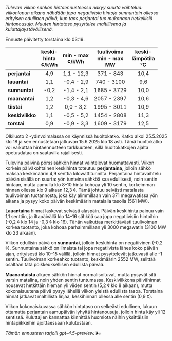 *Tulevan viikon sähkön hintaennusteessa näkyy suurta vaihtelua: viikonlopun aikana nähdään jopa negatiivisia hintoja sunnuntain ollessa erityisen edullinen päivä, kun taas perjantai tuo mukanaan hetkellisiä hintanousuja. Muuten hintataso pysyttelee maltillisena ja kuluttajaystävällisenä.*

Ennuste päivitetty torstaina klo 03:19.

|              | keski-<br>hinta<br>¢/kWh | min - max<br>¢/kWh | tuulivoima<br>min - max<br>MW | keski-<br>lämpötila<br>°C |
|:-------------|:------------------------:|:-------------------:|:----------------------------:|:--------------------------:|
| **perjantai**    |          4,9           |     1,1 - 12,3     |          371 - 843           |            10,4            |
| **lauantai**     |          1,1           |    -0,4 - 2,9      |         740 - 3100           |            9,6             |
| **sunnuntai**    |         -0,2           |    -1,4 - 2,1      |        1685 - 3729           |            10,0            |
| **maanantai**    |          1,2           |    -0,3 - 4,6      |        2057 - 2397           |            10,6            |
| **tiistai**      |          1,2           |     0,0 - 3,2      |        1995 - 3011           |            10,9            |
| **keskiviikko**  |          1,1           |    -0,5 - 5,2      |        1454 - 2808           |            11,3            |
| **torstai**      |          0,9           |    -0,9 - 3,3      |        1609 - 3179           |            12,5            |

Olkiluoto 2 -ydinvoimalassa on käynnissä huoltokatko. Katko alkoi 25.5.2025 klo 18 ja sen ennustetaan jatkuvan 15.6.2025 klo 18 asti. Tämä huoltokatko voi vaikuttaa hintaennusteen tarkkuuteen, sillä huoltokatkojen ajalta opetusdataa on saatavilla rajallisesti.

Tulevina päivinä pörssisähkön hinnat vaihtelevat huomattavasti. Viikon korkein päiväkohtainen keskihinta toteutuu **perjantaina**, jolloin sähkö maksaa keskimäärin 4,9 senttiä kilowattitunnilta. Perjantaina hintavaihtelu päivän sisällä on suurta: yön tunteina sähköä saa edullisesti, noin sentin hintaan, mutta aamulla klo 8–10 hinta kohoaa yli 10 sentin, korkeimman hinnan ollessa klo 9 aikaan 12,3 ¢. Tämä johtuu selvästi matalasta tuulivoiman tuotannosta, joka käy alimmillaan vain 371 megawatissa yön aikana ja pysyy koko päivän keskimäärin matalalla tasolla (561 MW).

**Lauantaina** hinnat laskevat selvästi alaspäin. Päivän keskihinta painuu vain 1,1 senttiin, ja iltapäivällä klo 14–16 sähköä saa jopa negatiivisiin hintoihin (-0,2 ¢ klo 14 ja -0,3 ¢ klo 16). Tähän vaikuttaa merkittävästi tuulivoiman korkea tuotanto, joka kohoaa parhaimmillaan yli 3000 megawatin (3100 MW klo 23 aikaan).

Viikon edullisin päivä on **sunnuntai**, jolloin keskihinta on negatiivinen (-0,2 ¢). Sunnuntaina sähkö on ilmaista tai jopa negatiivista lähes koko päivän ajan, erityisesti klo 10–15 välillä, jolloin hinnat pysyttelevät jatkuvasti alle -1 sentin. Tuulivoiman korkeahko tuotanto, keskimäärin 2552 MW, selittää osaltaan tätä poikkeuksellisen edullista päivää.

**Maanantaista** alkaen sähkön hinnat normalisoituvat, mutta pysyvät silti varsin matalina, noin yhden sentin tuntumassa. Keskiviikkona päivähinnat nousevat hetkittäin hieman yli viiden sentin (5,2 ¢ klo 8 aikaan), mutta kokonaisuutena päivä pysyy lähellä viikon yleistä edullista tasoa. Torstaina hinnat jatkavat maltillista linjaa, keskihinnan ollessa alle sentin (0,9 ¢).

Viikon kokonaiskuvassa sähkön hintataso on selkeästi edullinen, lukuun ottamatta perjantain aamupäivän lyhyitä hintanousuja, jolloin hinta käy yli 12 sentissä. Kuluttajien kannattaa kiinnittää huomiota näihin yksittäisiin hintapiikkeihin ajoittaessaan kulutustaan.

*Tämän ennusteen tarjoili gpt-4.5-preview.* 🌬️
